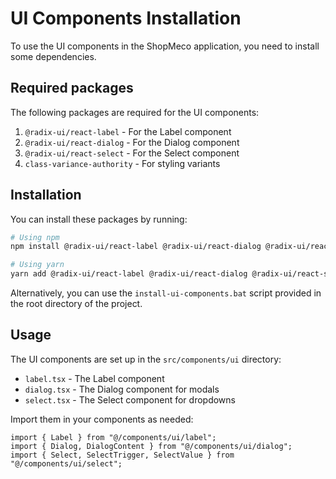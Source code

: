 # UI Components Installation

To use the UI components in the ShopMeco application, you need to install some dependencies.

## Required packages

The following packages are required for the UI components:

1. `@radix-ui/react-label` - For the Label component
2. `@radix-ui/react-dialog` - For the Dialog component
3. `@radix-ui/react-select` - For the Select component
4. `class-variance-authority` - For styling variants

## Installation

You can install these packages by running:

```bash
# Using npm
npm install @radix-ui/react-label @radix-ui/react-dialog @radix-ui/react-select class-variance-authority

# Using yarn
yarn add @radix-ui/react-label @radix-ui/react-dialog @radix-ui/react-select class-variance-authority
```

Alternatively, you can use the `install-ui-components.bat` script provided in the root directory of the project.

## Usage

The UI components are set up in the `src/components/ui` directory:

- `label.tsx` - The Label component
- `dialog.tsx` - The Dialog component for modals
- `select.tsx` - The Select component for dropdowns

Import them in your components as needed:

```tsx
import { Label } from "@/components/ui/label";
import { Dialog, DialogContent } from "@/components/ui/dialog";
import { Select, SelectTrigger, SelectValue } from "@/components/ui/select";
```
